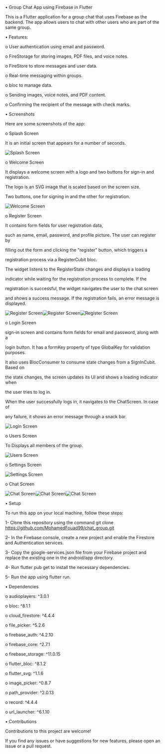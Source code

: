 • Group Chat App using Firebase in Flutter

This is a Flutter application for a group chat that uses Firebase as the backend.
The app allows users to chat with other users who are part of the same group.



• Features:


o  User authentication using email and password.

o  FireStorage for storing images, PDF files, and  voice notes.

o  FireStore to store messages and user data.

o  Real-time messaging within groups.

o  bloc to manage data.

o  Sending images, voice notes, and PDF content.

o  Confirming the recipient of the message with check marks.



• Screenshots


Here are some screenshots of the app:

o Splash Screen

 It is an initial screen that appears for a number of seconds.


![Splash Screen](assets/images/splash.jpeg)

o Welcome Screen

 It displays a welcome screen with a logo and two buttons for sign-in and registration.
 
 The logo is an SVG image that is scaled based on the screen size.
 
 Two buttons, one for signing in and the other for registration.



![Welcome Screen](assets/images/welcome.jpeg)

o Register Screen

 It contains form fields for user registration data,
 
 such as name, email, password, and profile picture. The user can register by
 
 filling out the form and clicking the "register" button, which triggers a 
 
 registration process via a RegisterCubit bloc.
 
 The widget listens to the RegisterState changes and displays a loading
 
 indicator while waiting for the registration process to complete. If the
 
 registration is successful, the widget navigates the user to the chat screen
 
 and shows a success message. If the registration fails, an error message is displayed.
 

![Register Screen](assets/images/register.jpeg)![Register Screen](assets/images/register2.jpeg)![Register Screen](assets/images/register3.jpeg)

o Login Screen

 sign-in screen and contains form fields for email and password, along with a
 
 login button. It has a formKey property of type GlobalKey<FormState> for validation purposes.
 
 It also uses BlocConsumer to consume state changes from a SignInCubit. Based on
 
 the state changes, the screen updates its UI and shows a loading indicator when
 
 the user tries to log in.
 
 When the user successfully logs in, it navigates to the ChatScreen. In case of
 
 any failure, it shows an error message through a snack bar.



![Login Screen](assets/images/login.jpeg)

o Users Screen

To Displays all members of the group.



![Users Screen](assets/images/members.jpeg)
 
o Settings Screen
 
![Settings Screen](assets/images/settings.jpeg)

o Chat Screen


![Chat Screen](assets/images/chat3.jpeg)![Chat Screen](assets/images/chat1.jpeg)![Chat Screen](assets/images/chat2.jpeg)




• Setup


To run this app on your local machine, follow these steps:


1- Clone this repository using the command git clone https://github.com/MohamedFouad99/chat_group.git

2- In the Firebase console, create a new project and enable the Firestore and Authentication services.

3- Copy the google-services.json file from your Firebase project and replace the existing one in the android/app directory.

4- Run flutter pub get to install the necessary dependencies.

5- Run the app using flutter run.




• Dependencies



 o audioplayers: ^3.0.1
 
 
 o bloc: ^8.1.1
 
 
 o cloud_firestore: ^4.4.4
 
 
 o file_picker: ^5.2.6
 
 
 o firebase_auth: ^4.2.10
 
 
 o firebase_core: ^2.7.1
 
 
 o firebase_storage: ^11.0.15
 

 o flutter_bloc: ^8.1.2
 
 
 o flutter_svg: ^1.1.6
 

 o image_picker: ^0.8.7
 
 
 o path_provider: ^2.0.13
 
 
 o record: ^4.4.4
 
 
 o url_launcher: ^6.1.10
 
 

• Contributions


Contributions to this project are welcome! 

If you find any issues or have suggestions for new features, please open an issue or a pull request.

